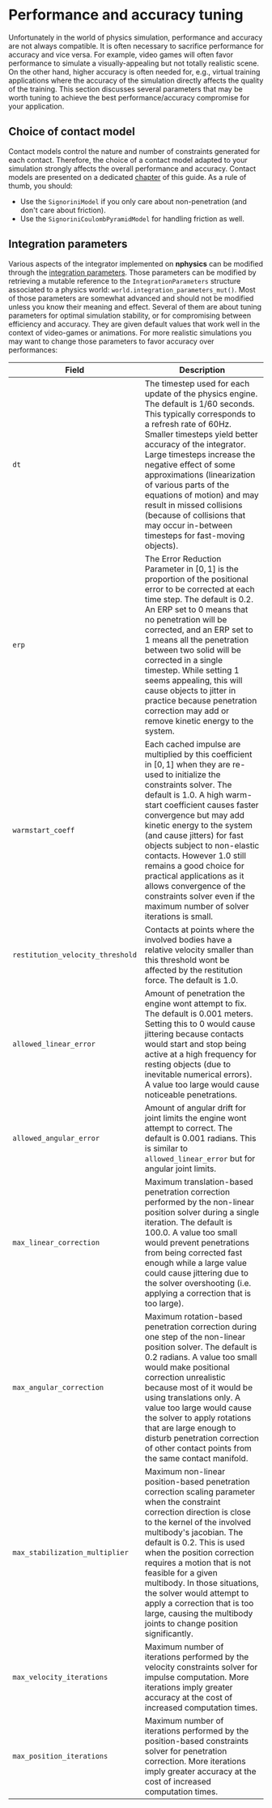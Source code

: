 # Performance and accuracy tuning
Unfortunately in the world of physics simulation, performance and accuracy are not always compatible. It is often necessary to sacrifice performance for accuracy and vice versa. For example, video games will often favor performance to simulate a visually-appealing but not totally realistic scene. On the other hand, higher accuracy is often needed for, e.g., virtual training applications where the accuracy of the simulation directly affects the quality of the training. This section discusses several parameters that may be worth tuning to achieve the best performance/accuracy compromise for your application.

## Choice of contact model
Contact models control the nature and number of constraints generated for each contact. Therefore, the choice of a contact model adapted to your simulation strongly affects the overall performance and accuracy. Contact models are presented on a dedicated [chapter](contact_models.md) of this guide. As a rule of thumb, you should:

* Use the `SignoriniModel` if you only care about non-penetration (and don't care about friction).
* Use the `SignoriniCoulombPyramidModel` for handling friction as well.

## Integration parameters
Various aspects of the integrator implemented on **nphysics** can be modified through the [integration parameters](/rustdoc/nphysics3d/solver/struct.IntegrationParameters.html). Those parameters can be modified by retrieving a mutable reference to the `IntegrationParameters` structure associated to a physics world: `world.integration_parameters_mut()`. Most of those parameters are somewhat advanced and should not be modified unless you know their meaning and effect. Several of them are about tuning parameters for optimal simulation stability, or for compromising between efficiency and accuracy. They are given default values that work well in the context of video-games or animations. For more realistic simulations you may want to change those parameters to favor accuracy over performances:


| Field                 | Description                                                           |
|--                      | --                                                                    |
| `dt` | The timestep used for each update of the physics engine. The default is $1 / 60$ seconds. This typically corresponds to a refresh rate of 60Hz. Smaller timesteps yield better accuracy of the integrator. Large timesteps increase the negative effect of some approximations (linearization of various parts of the equations of motion) and may result in missed collisions (because of collisions that may occur in-between timesteps for fast-moving objects). |
| `erp` | The Error Reduction Parameter in $[0, 1]$ is the proportion of the positional error to be corrected at each time step. The default is $0.2$. An ERP set to 0 means that no penetration will be corrected, and an ERP set to 1 means all the penetration between two solid will be corrected in a single timestep. While setting 1 seems appealing, this will cause objects to jitter in practice because penetration correction may add or remove kinetic energy to the system. |
| `warmstart_coeff` | Each cached impulse are multiplied by this coefficient in $[0, 1]$ when they are re-used to initialize the constraints solver. The default is $1.0$. A high warm-start coefficient causes faster convergence but may add kinetic energy to the system (and cause jitters) for fast objects subject to non-elastic contacts. However $1.0$ still remains a good choice for practical applications as it allows convergence of the constraints solver even if the maximum number of solver iterations is small. |
| `restitution_velocity_threshold` | Contacts at points where the involved bodies have a relative velocity smaller than this threshold wont be affected by the restitution force. The default is $1.0$. |
| `allowed_linear_error` | Amount of penetration the engine wont attempt to fix. The default is $0.001$ meters. Setting this to 0 would cause jittering because contacts would start and stop being active at a high frequency for resting objects (due to inevitable numerical errors). A value too large would cause noticeable penetrations. |
| `allowed_angular_error` | Amount of angular drift for joint limits the engine wont attempt to correct. The default is $0.001$ radians. This is similar to `allowed_linear_error` but for angular joint limits. |
| `max_linear_correction` | Maximum translation-based penetration correction performed by the non-linear position solver during a single iteration. The default is $100.0$. A value too small would prevent penetrations from being corrected fast enough while a large value could cause jittering due to the solver overshooting (i.e. applying a correction that is too large). |
| `max_angular_correction` | Maximum rotation-based penetration correction during one step of the non-linear position solver. The default is $0.2$ radians. A value too small would make positional correction unrealistic because most of it would be using translations only. A value too large would cause the solver to apply rotations that are large enough to disturb penetration correction of other contact points from the same contact manifold. |
| `max_stabilization_multiplier` | Maximum non-linear position-based penetration correction scaling parameter when the constraint correction direction is close to the kernel of the involved multibody's jacobian. The default is $0.2$. This is used when the position correction requires a motion that is not feasible for a given multibody. In those situations, the solver would attempt to apply a correction that is too large, causing the multibody joints to change position significantly. |
| `max_velocity_iterations` | Maximum number of iterations performed by the velocity constraints solver for impulse computation. More iterations imply greater accuracy at the cost of increased computation times. |
| `max_position_iterations` | Maximum number of iterations performed by the position-based constraints solver for penetration correction. More iterations imply greater accuracy at the cost of increased computation times. |
